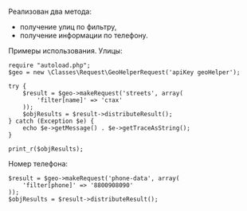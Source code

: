 Реализован два метода:
- получение улиц по фильтру,
- получение информации по телефону.

Примеры использования.
Улицы:
```
require "autoload.php";
$geo = new \Classes\Request\GeoHelperRequest('apiKey geoHelper');

try {
    $result = $geo->makeRequest('streets', array(
        'filter[name]' => 'стах'
    ));
    $objResults = $result->distributeResult();
} catch (Exception $e) {
    echo $e->getMessage() . $e->getTraceAsString();
}

print_r($objResults);
```
Номер телефона:
```
$result = $geo->makeRequest('phone-data', array(
    'filter[phone]' => '8800908090'
));
$objResults = $result->distributeResult();
```